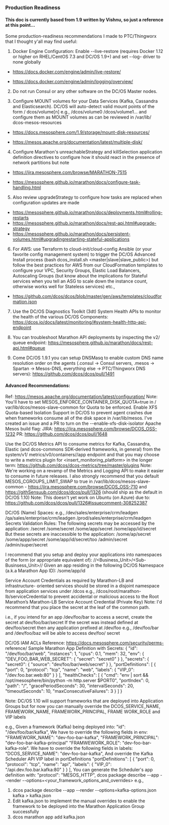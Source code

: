 ### Production Readiness

#### This doc is currently based from 1.9 written by Vishnu, so just a reference at this point...

Some production-readiness recommendations I made to PTC/Thingworx that I thought y'all may find useful:

1. Docker Engine Configuration: Enable --live-restore (requires Docker 1.12 or higher on RHEL/CentOS 7.3 and DC/OS 1.9+) and set --log-
driver to none globally

  - https://docs.docker.com/engine/admin/live-restore/

  - https://docs.docker.com/engine/admin/logging/overview/
    
2. Do not run Consul or any other software on the DC/OS Master nodes.

3. Configure MOUNT volumes for your Data Services (Kafka, Cassandra and Elasticsearch). DC/OS will auto-detect valid mount points of the form / dcos/volume[n] e.g., /dcos/volume0 /dcos/volume1... and configure them as MOUNT volumes as can be reviewed in /var/lib/
dcos-mesos-resources

  - https://docs.mesosphere.com/1.9/storage/mount-disk-resources/ 
    
  - https://mesos.apache.org/documentation/latest/multiple-disk/

4. Configure Marathon's unreachableStrategy and killSelection application definition directives to configure how it should react in the presence of network partitions but note 
  - https://jira.mesosphere.com/browse/MARATHON-7515

  - https://mesosphere.github.io/marathon/docs/configure-task-handling.html
    
5. Also review upgradeStrategy to configure how tasks are replaced when configuration updates are made

  - https://mesosphere.github.io/marathon/docs/deployments.html#rolling-restarts
  - https://mesosphere.github.io/marathon/docs/rest-api.html#upgrade-strategy
  - https://mesosphere.github.io/marathon/docs/persistent-volumes.html#upgradingrestarting-stateful-applications
        
6. For AWS: use Terraform to cloud-init/cloud-config Ansible (or your favorite config management system) to trigger the DC/OS Advanced Install process (bash dcos_install.sh <master|slave|slave_public>) but follow the best practices for AWS from our CloudFormation templates to configure your VPC, Security Groups, Elastic Load Balancers, Autoscaling Groups (but know about the implications for Stateful services when you tell an ASG to scale down the instance count, otherwise works well
for Stateless services) etc.,

  - https://github.com/dcos/dcos/blob/master/gen/aws/templates/cloudformation.json

7. Use the DC/OS Diagnostics Toolkit (3dt) System Health APIs to monitor the health of the various DC/OS Components: https://dcos.io/docs/latest/monitoring/#system-health-http-api-endpoint

8. You can troubleshoot Marathon API deployments by inspecting the v2/ queue endpoint: https://mesosphere.github.io/marathon/docs/rest-api.html#queue

9. Come DC/OS 1.9.1 you can setup DNSMasq to enable custom DNS name resolution order on the agents (.consul -> Consul servers, .mesos -> Spartan -> Mesos-DNS, everything else -> PTC/Thingworx DNS servers): https://github.com/dcos/dcos/pull/1491
    
#### Advanced Recommendations:
Ref: https://mesos.apache.org/documentation/latest/configuration/
Note: You'll have to set MESOS_ENFORCE_CONTAINER_DISK_QUOTA=true in / var/lib/dcos/mesos-slave-common for Quota to be enforced.  Enable XFS Quota-based Isolation Support in DC/OS to prevent agent crashes due when frameworks consume all of the disk space in /var/lib/mesos.  I've created an issue and a PR to turn on the --enable-xfs-disk-isolator Apache Mesos build flag:
    JIRA: https://jira.mesosphere.com/browse/DCOS_OSS-1232
    PR: https://github.com/dcos/dcos/pull/1648
            
Use the DC/OS Metrics API to consume metrics for Kafka, Cassandra, Elastic (and dcos-commons SDK-derived frameworks, in general) from the system/v1/ metrics/v0/containers/<container-id>/app endpoint and that you may choose to write a metrics plugin for <insert_monitoring_platform> in the longer
term: https://github.com/dcos/dcos-metrics/tree/master/plugins
      Note: We're working on a revamp of the Metrics and Logging API to make it easier
to consume in future releases.
 I also strongly recommend that you default MESOS_CGROUPS_LIMIT_SWAP to true in /var/lib/dcos/mesos-slave-common - https://jira.mesosphere.com/browse/DCOS_OSS-710 and https://githSensuub.com/dcos/dcos/pull/1326 (should ship as the default in DC/OS 1.10)
Note: This doesn't yet work on Ubuntu (on Azure) due to: https://github.com/dcos/dcos/pull/1326#issuecomment-308252387

DC/OS (Name) Spaces:
e.g.,
/dev/sales/enterprise/crm/leadgen
/qa/sales/enterprise/crm/leadgen
/prod/sales/enterprise/crm/leadgen
Secrets Validation Rules:
The following secrets may be accessed by the application:
/secret
/some/secret
/some/app/secret
/some/app/id/secret
But these secrets are inaccessible to the application:
/some/ap/secret
/some/appp/secret
/some/app/id/secret/too
/admin/secret
/admin/super/secret

I recommend that you setup and deploy your applications into namespaces of the form (or appropriate equivalent of): /<Environment>/<Business_Unit>/<Sub-Businsess_Unit>/<Project>/<App>
Given an app residing in the following DC/OS Namespace (a.k.a Marathon App ID): /some/app/id

Service Account Credentials as required by Marathon-LB and infrastructure- oriented services should be stored in a disjoint namespace from application
services under /dcos
e.g., /dcos/root/marathon-lb/serviceCredential to prevent accidental or malicious access to the Root Marathon’s Marathon-LB Service Account
Credential (Private Key)
 Note: I'd recommend that you place the secret at the leaf of the common path.

  i.e., if you intend for an app /dev/foo/bar to access a secret, create the secret
at dev/foo/bar/secret
 If the secret was instead defined at dev/foo/secret then any application
prefixed at /dev/foo
 e.g., /dev/foo/bar and /dev/foo/baz will be able to access dev/foo/
secret

DC/OS IAM ACLs Reference: https://docs.mesosphere.com/security/perms-
     reference/
 Sample Marathon App Definition with Secrets:
{
  "id": "/dev/foo/bar/web",
  "instances": 1,
  "cpus": 0.1,
  "mem": 32,
  "env": {
    "DEV_FOO_BAR_WEB_SECRET": {
      "secret": "secret0"
} 
  },
  "secrets": {
    "secret0": {
      "source": "dev/foo/bar/web/secret"
    }
  },
  "portDefinitions": [
    {
      "port": 0,
      "protocol": "tcp",
      "name": "web",
      "labels": {
      "VIP_0": "/dev.foo.bar.web:80"
      }
    }
  ],
  "healthChecks": [
    {
      "cmd": "env | sort && /opt/mesosphere/bin/python -m http.server $PORT0",
      "portIndex": 0,
      "path": "/",
      "gracePeriodSeconds": 30,
      "intervalSeconds": 20,
      "timeoutSeconds": 10,
      "maxConsecutiveFailures": 3
      } 
    ]
}

Note: DC/OS 1.10 will support frameworks that are deployed into Application Groups but for now you can manually override the DCOS_SERVICE_NAME, FRAMEWORK_NAME, FRAMEWORK_PRINCIPAL, FRAME WORK_ROLE and VIP labels
 
e.g., Given a framework (Kafka) being deployed into: "id": "/dev/foo/bar/kafka", We have to override the following fields in env: "FRAMEWORK_NAME": "dev-foo-bar-kafka", "FRAMEWORK_PRINCIPAL": "dev-foo-bar-kafka-principal" "FRAMWEWORK_ROLE": "dev-foo-bar-kafka-role".  We have to override the following fields in labels: "DCOS_SERVICE_NAME": "dev-foo-bar-kafka",
And override the Kafka Scheduler API VIP label in portDefinitions
  "portDefinitions": [
    {
      "port": 0,
      "protocol": "tcp",
      "name": "api",
      "labels": {
        "VIP_0": "/api.dev.foo.bar.kafka:80"
      }
    }
  ],
You can generate the Scheduler's app definition with: "protocol": "MESOS_HTTP",
  dcos package describe --app --render --options=<your_framework_options_and_overrides> <framework>
e.g.,
1. dcos package describe --app --render --options=kafka-options.json kafka > kafka.json
2. Edit kafka.json to implement the manual overrides to enable the framework to be deployed into the Marathon Application Group successfully
3. dcos marathon app add kafka.json
